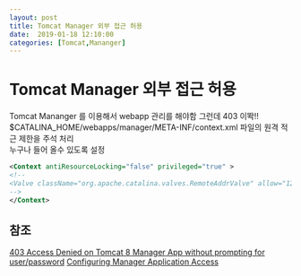 ```yaml
---
layout: post
title: Tomcat Manager 외부 접근 허용 
date:  2019-01-18 12:10:00 
categories: [Tomcat,Mananger]
---
```


# Tomcat Manager 외부 접근 허용 

Tomcat Mananger 를 이용해서 webapp 관리를 해야함 그런데 403 이똭!!  
$CATALINA_HOME/webapps/manager/META-INF/context.xml 파일의 원격 적근 제한을 주석 처리  
누구나 들어 올수 있도록 설정  

```xml
<Context antiResourceLocking="false" privileged="true" >
<!--
<Valve className="org.apache.catalina.valves.RemoteAddrValve" allow="127\.\d+\.\d+\.\d+|::1|0:0:0:0:0:0:0:1" />
-->
</Context>
```

## 참조
[403 Access Denied on Tomcat 8 Manager App without prompting for user/password](https://stackoverflow.com/questions/38551166/403-access-denied-on-tomcat-8-manager-app-without-prompting-for-user-password)
[Configuring Manager Application Access](http://tomcat.apache.org/tomcat-9.0-doc/manager-howto.html#Configuring_Manager_Application_Access)
